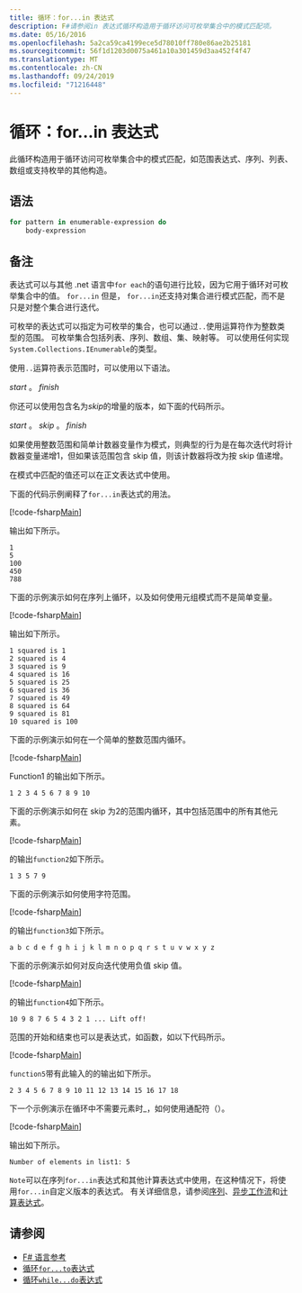 ```yaml
---
title: 循环：for...in 表达式
description: F#请参阅in 表达式循环构造用于循环访问可枚举集合中的模式匹配项。
ms.date: 05/16/2016
ms.openlocfilehash: 5a2ca59ca4199ece5d78010ff780e86ae2b25181
ms.sourcegitcommit: 56f1d1203d0075a461a10a301459d3aa452f4f47
ms.translationtype: MT
ms.contentlocale: zh-CN
ms.lasthandoff: 09/24/2019
ms.locfileid: "71216448"
---
```

# <a name="loops-forin-expression"></a>循环：for...in 表达式

此循环构造用于循环访问可枚举集合中的模式匹配，如范围表达式、序列、列表、数组或支持枚举的其他构造。

## <a name="syntax"></a>语法

```fsharp
for pattern in enumerable-expression do
    body-expression
```

## <a name="remarks"></a>备注

表达式可以与其他 .net 语言中`for each`的语句进行比较，因为它用于循环对可枚举集合中的值。 `for...in` 但是， `for...in`还支持对集合进行模式匹配，而不是只是对整个集合进行迭代。

可枚举的表达式可以指定为可枚举的集合，也可以通过`..`使用运算符作为整数类型的范围。 可枚举集合包括列表、序列、数组、集、映射等。 可以使用任何实现`System.Collections.IEnumerable`的类型。

使用`..`运算符表示范围时，可以使用以下语法。

*start* 。 *finish*

你还可以使用包含名为*skip*的增量的版本，如下面的代码所示。

*start* 。 *skip* 。 *finish*

如果使用整数范围和简单计数器变量作为模式，则典型的行为是在每次迭代时将计数器变量递增1，但如果该范围包含 skip 值，则该计数器将改为按 skip 值递增。

在模式中匹配的值还可以在正文表达式中使用。

下面的代码示例阐释了`for...in`表达式的用法。

[!code-fsharp[Main](~/samples/snippets/fsharp/lang-ref-2/snippet5201.fs)]

输出如下所示。

```console
1
5
100
450
788
```

下面的示例演示如何在序列上循环，以及如何使用元组模式而不是简单变量。

[!code-fsharp[Main](~/samples/snippets/fsharp/lang-ref-2/snippet5202.fs)]

输出如下所示。

```console
1 squared is 1
2 squared is 4
3 squared is 9
4 squared is 16
5 squared is 25
6 squared is 36
7 squared is 49
8 squared is 64
9 squared is 81
10 squared is 100
```

下面的示例演示如何在一个简单的整数范围内循环。

[!code-fsharp[Main](~/samples/snippets/fsharp/lang-ref-2/snippet5203.fs)]

Function1 的输出如下所示。

```console
1 2 3 4 5 6 7 8 9 10
```

下面的示例演示如何在 skip 为2的范围内循环，其中包括范围中的所有其他元素。

[!code-fsharp[Main](~/samples/snippets/fsharp/lang-ref-2/snippet5204.fs)]

的输出`function2`如下所示。

```console
1 3 5 7 9
```

下面的示例演示如何使用字符范围。

[!code-fsharp[Main](~/samples/snippets/fsharp/lang-ref-2/snippet5205.fs)]

的输出`function3`如下所示。

```console
a b c d e f g h i j k l m n o p q r s t u v w x y z
```

下面的示例演示如何对反向迭代使用负值 skip 值。

[!code-fsharp[Main](~/samples/snippets/fsharp/lang-ref-2/snippet5208.fs)]

的输出`function4`如下所示。

```console
10 9 8 7 6 5 4 3 2 1 ... Lift off!
```

范围的开始和结束也可以是表达式，如函数，如以下代码所示。

[!code-fsharp[Main](~/samples/snippets/fsharp/lang-ref-2/snippet5206.fs)]

`function5`带有此输入的的输出如下所示。

```console
2 3 4 5 6 7 8 9 10 11 12 13 14 15 16 17 18
```

下一个示例演示在循环中不需要元素时\_，如何使用通配符（）。

[!code-fsharp[Main](~/samples/snippets/fsharp/lang-ref-2/snippet5207.fs)]

输出如下所示。

```console
Number of elements in list1: 5
```

`Note`可以在序列`for...in`表达式和其他计算表达式中使用，在这种情况下，将使用`for...in`自定义版本的表达式。 有关详细信息，请参阅[序列](sequences.md)、[异步工作流](asynchronous-workflows.md)和[计算表达式](computation-expressions.md)。

## <a name="see-also"></a>请参阅

- [F# 语言参考](index.md)
- [循环`for...to`表达式](loops-for-to-expression.md)
- [循环`while...do`表达式](loops-while-do-expression.md)
